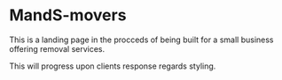 # MandS-movers

This is a landing page in the procceds of being built for a small business offering removal services.

This will progress upon clients response regards styling.

